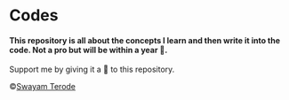 # Codes

#### This repository is all about the concepts I learn and then write it into the  code. Not a pro but will be within a year 💪.

Support me by giving it a 🌟 to this repository.

©[Swayam Terode](https://www.instagram.com/swayamterode/)

